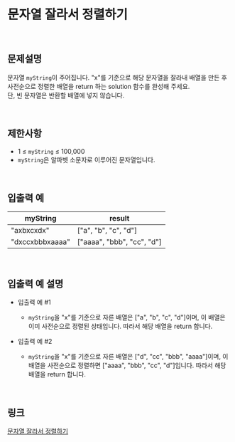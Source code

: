 # 문자열 잘라서 정렬하기

<br>

## 문제설명
문자열 `myString`이 주어집니다. "x"를 기준으로 해당 문자열을 잘라내 배열을 만든 후 사전순으로 정렬한 배열을 return 하는 solution 함수를 완성해 주세요.<br>
단, 빈 문자열은 반환할 배열에 넣지 않습니다.

<br>

## 제한사항
- 1 ≤ `myString` ≤ 100,000
- `myString`은 알파벳 소문자로 이루어진 문자열입니다.

<br>

## 입출력 예
| myString | result |
|---|---|
| "axbxcxdx" | ["a", "b", "c", "d"] |
| "dxccxbbbxaaaa" | ["aaaa", "bbb", "cc", "d"] |

<br>

## 입출력 예 설명
- 입출력 예 #1
    - `myString`을 "x"를 기준으로 자른 배열은 ["a", "b", "c", "d"]이며, 이 배열은 이미 사전순으로 정렬된 상태입니다. 따라서 해당 배열을 return 합니다.

- 입출력 예 #2
    - `myString`을 "x"를 기준으로 자른 배열은 ["d", "cc", "bbb", "aaaa"]이며, 이 배열을 사전순으로 정렬하면 ["aaaa", "bbb", "cc", "d"]입니다. 따라서 해당 배열을 return 합니다.

<br>

## 링크
[문자열 잘라서 정렬하기](https://school.programmers.co.kr/learn/courses/30/lessons/181866)
